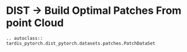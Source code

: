 # DIST -> Build Optimal Patches From point Cloud
```{eval-rst}
.. autoclass:: tardis_pytorch.dist_pytorch.datasets.patches.PatchDataSet
```